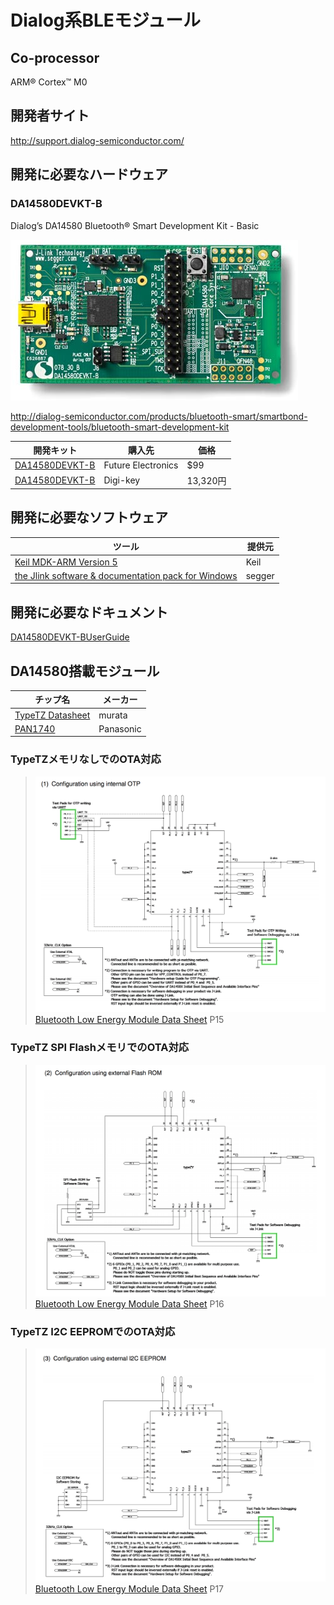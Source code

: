 # Dialog系BLEモジュール

## Co-processor
ARM® Cortex™ M0

## 開発者サイト
http://support.dialog-semiconductor.com/

## 開発に必要なハードウェア
### DA14580DEVKT-B
Dialog’s DA14580 Bluetooth® Smart Development Kit - Basic

![](image/da14580_devboard.jpg)

http://dialog-semiconductor.com/products/bluetooth-smart/smartbond-development-tools/bluetooth-smart-development-kit

| 開発キット | 購入先 | 価格|
| -- | -- | -- |
| [DA14580DEVKT-B](http://www.futureelectronics.com/en/technologies/development-tools/rf-wireless/Pages/2046391-DA14580DEVKT-B.aspx?IM=0) | Future Electronics | $99 |
| [DA14580DEVKT-B](http://www.digikey.jp/product-detail/ja/DA14580DEVKT-B/1564-1000-ND/5113983) | Digi-key|13,320円|

## 開発に必要なソフトウェア

| ツール | 提供元 |
| -- | -- |
| [Keil MDK-ARM Version 5](https://www.keil.com/download/product/) | Keil |
| [the Jlink software & documentation pack for Windows](https://www.segger.com/jlink-software.html)|segger|

## 開発に必要なドキュメント

[DA14580DEVKT-BUserGuide](http://www.cdiweb.com/datasheets/iwatt/DA14580DEVKT-BUserGuide.pdf) 


## DA14580搭載モジュール
| チップ名 | メーカー |
|--|--|
|[TypeTZ Datasheet](http://wireless.murata.com/RFM/data/lbca2hnzyz-711.pdf)|murata|
|[PAN1740]()|Panasonic|


### TypeTZメモリなしでのOTA対応
> ![](typeTZ_internal_ota.png)
[Bluetooth Low Energy Module Data Sheet](http://wireless.murata.com/RFM/data/lbca2hnzyz-711.pdf) P15

### TypeTZ SPI FlashメモリでのOTA対応
>![](typeTZ_SPI_flash.png)
[Bluetooth Low Energy Module Data Sheet](http://wireless.murata.com/RFM/data/lbca2hnzyz-711.pdf) P16

### TypeTZ I2C EEPROMでのOTA対応
>![](typeTZ_i2c_eeprom.png)
[Bluetooth Low Energy Module Data Sheet](http://wireless.murata.com/RFM/data/lbca2hnzyz-711.pdf) P17


